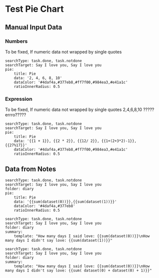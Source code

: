 # Test Pie Chart


## Manual Input Data
### Numbers
To be fixed,
If numeric data not wrapped by single quotes
``` tracker
searchType: task.done, task.notdone
searchTarget: Say I love you, Say I love you
pie:
    title: Pie
    data: '2, 4, 6, 8, 10'
    dataColor: '#4daf4a,#377eb8,#ff7f00,#984ea3,#e41a1c'
    ratioInnerRadius: 0.5
```

### Expression
To be fixed,
If numeric data not wrapped by single quotes
2,4,6,8,10
????? errro?????
``` tracker
searchType: task.done, task.notdone
searchTarget: Say I love you, Say I love you
pie:
    title: Pie
    data: '{{1 + 1}}, {{2 * 2}}, {{12/ 2}}, {{1+(2+3*2)-1}}, {{27%17}}'
    dataColor: '#4daf4a,#377eb8,#ff7f00,#984ea3,#e41a1c'
    ratioInnerRadius: 0.5
```

## Data from Notes
``` tracker
searchType: task.done, task.notdone
searchTarget: Say I love you, Say I love you
folder: diary
pie:
    title: Pie
    data: '{{sum(dataset(0))}},{{sum(dataset(1))}}'
    dataColor: '#4daf4a,#377eb8'
    ratioInnerRadius: 0.5
```


``` tracker
searchType: task.done, task.notdone
searchTarget: Say I love you, Say I love you
folder: diary
summary:
    template: "How many days I said love: {{sum(dataset(0))}}\nHow many days I didn't say love: {{sum(dataset(1))}}"
```

``` tracker
searchType: task.done, task.notdone
searchTarget: Say I love you, Say I love you
folder: diary
summary:
    template: "How many days I said love: {{sum(dataset(0))}}\nHow many days I didn't say love: {{sum( dataset(0) + dataset(0) + 1)}}"
```
